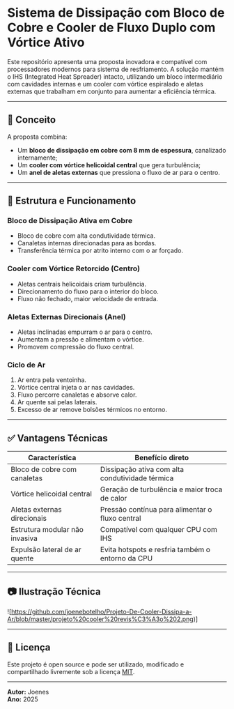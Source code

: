 # Sistema de Dissipação com Bloco de Cobre e Cooler de Fluxo Duplo com Vórtice Ativo

Este repositório apresenta uma proposta inovadora e compatível com processadores modernos para sistema de resfriamento. A solução mantém o IHS (Integrated Heat Spreader) intacto, utilizando um bloco intermediário com cavidades internas e um cooler com vórtice espiralado e aletas externas que trabalham em conjunto para aumentar a eficiência térmica.

---

## 🧠 Conceito

A proposta combina:

- Um **bloco de dissipação em cobre com 8 mm de espessura**, canalizado internamente;
- Um **cooler com vórtice helicoidal central** que gera turbulência;
- Um **anel de aletas externas** que pressiona o fluxo de ar para o centro.

---

## 🧩 Estrutura e Funcionamento

### Bloco de Dissipação Ativa em Cobre

- Bloco de cobre com alta condutividade térmica.
- Canaletas internas direcionadas para as bordas.
- Transferência térmica por atrito interno com o ar forçado.

### Cooler com Vórtice Retorcido (Centro)

- Aletas centrais helicoidais criam turbulência.
- Direcionamento do fluxo para o interior do bloco.
- Fluxo não fechado, maior velocidade de entrada.

### Aletas Externas Direcionais (Anel)

- Aletas inclinadas empurram o ar para o centro.
- Aumentam a pressão e alimentam o vórtice.
- Promovem compressão do fluxo central.

### Ciclo de Ar

1. Ar entra pela ventoinha.
2. Vórtice central injeta o ar nas cavidades.
3. Fluxo percorre canaletas e absorve calor.
4. Ar quente sai pelas laterais.
5. Excesso de ar remove bolsões térmicos no entorno.

---

## ✅ Vantagens Técnicas

| Característica                     | Benefício direto                                 |
|-----------------------------------|--------------------------------------------------|
| Bloco de cobre com canaletas      | Dissipação ativa com alta condutividade térmica  |
| Vórtice helicoidal central        | Geração de turbulência e maior troca de calor    |
| Aletas externas direcionais       | Pressão contínua para alimentar o fluxo central  |
| Estrutura modular não invasiva    | Compatível com qualquer CPU com IHS              |
| Expulsão lateral de ar quente     | Evita hotspots e resfria também o entorno da CPU |

---

## 📷 Ilustração Técnica

![https://github.com/joenebotelho/Projeto-De-Cooler-Dissipa-a-Ar/blob/master/projeto%20cooler%20revis%C3%A3o%202.png)]

---


## 📘 Licença

Este projeto é open source e pode ser utilizado, modificado e compartilhado livremente sob a licença [MIT](LICENSE).

---

**Autor:** Joenes  
**Ano:** 2025
